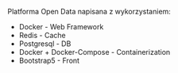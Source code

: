 Platforma Open Data napisana z wykorzystaniem:
- Docker - Web Framework
- Redis - Cache
- Postgresql - DB
- Docker + Docker-Compose - Containerization
- Bootstrap5 - Front
